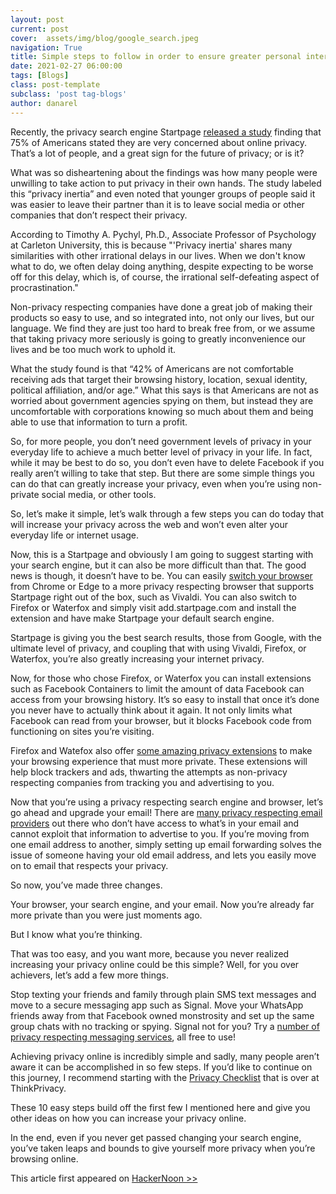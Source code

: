 ```yaml
---
layout: post
current: post
cover:  assets/img/blog/google_search.jpeg
navigation: True
title: Simple steps to follow in order to ensure greater personal internet privacy
date: 2021-02-27 06:00:00
tags: [Blogs]
class: post-template
subclass: 'post tag-blogs'
author: danarel
---
```


Recently, the privacy search engine Startpage [released a study](https://www.securitymagazine.com/articles/94560-of-americans-very-concerned-about-online-privacy-but-most-dont-take-any-significant-action?ref=hackernoon.com) finding that 75% of Americans stated they are very concerned about online privacy. That’s a lot of people, and a great sign for the future of privacy; or is it?

What was so disheartening about the findings was how many people were unwilling to take action to put privacy in their own hands. The study labeled this “privacy inertia” and even noted that younger groups of people said it was easier to leave their partner than it is to leave social media or other companies that don’t respect their privacy.<!--more-->

According to Timothy A. Pychyl, Ph.D., Associate Professor of Psychology at Carleton University, this is because "'Privacy inertia' shares many similarities with other irrational delays in our lives. When we don't know what to do, we often delay doing anything, despite expecting to be worse off for this delay, which is, of course, the irrational self-defeating aspect of procrastination."

Non-privacy respecting companies have done a great job of making their products so easy to use, and so integrated into, not only our lives, but our language. We find they are just too hard to break free from, or we assume that taking privacy more seriously is going to greatly inconvenience our lives and be too much work to uphold it.

What the study found is that “42% of Americans are not comfortable receiving ads that target their browsing history, location, sexual identity, political affiliation, and/or age.” What this says is that Americans are not as worried about government agencies spying on them, but instead they are uncomfortable with corporations knowing so much about them and being able to use that information to turn a profit.

So, for more people, you don’t need government levels of privacy in your everyday life to achieve a much better level of privacy in your life. In fact, while it may be best to do so, you don’t even have to delete Facebook if you really aren’t willing to take that step. But there are some simple things you can do that can greatly increase your privacy, even when you’re using non-private social media, or other tools.

So, let’s make it simple, let’s walk through a few steps you can do today that will increase your privacy across the web and won’t even alter your everyday life or internet usage.

Now, this is a Startpage and obviously I am going to suggest starting with your search engine, but it can also be more difficult than that. The good news is though, it doesn’t have to be. You can easily [switch your browser](https://www.startpage.com/privacy-please/privacy-guides/why-your-browser-matters?segment=danarel) from Chrome or Edge to a more privacy respecting browser that supports Startpage right out of the box, such as Vivaldi. You can also switch to Firefox or Waterfox and simply visit add.startpage.com and install the extension and have make Startpage your default search engine.

Startpage is giving you the best search results, those from Google, with the ultimate level of privacy, and coupling that with using Vivaldi, Firefox, or Waterfox, you’re also greatly increasing your internet privacy.

Now, for those who chose Firefox, or Waterfox you can install extensions such as Facebook Containers to limit the amount of data Facebook can access from your browsing history. It’s so easy to install that once it’s done you never have to actually think about it again. It not only limits what Facebook can read from your browser, but it blocks Facebook code from functioning on sites you’re visiting.

Firefox and Watefox also offer [some amazing privacy extensions](https://thinkprivacy.ch/browsers/) to make your browsing experience that must more private. These extensions will help block trackers and ads, thwarting the attempts as non-privacy respecting companies from tracking you and advertising to you. 

Now that you’re using a privacy respecting search engine and browser, let’s go ahead and upgrade your email! There are [many privacy respecting email providers](https://thinkprivacy.ch/email/) out there who don’t have access to what’s in your email and cannot exploit that information to advertise to you. If you’re moving from one email address to another, simply setting up email forwarding solves the issue of someone having your old email address, and lets you easily move on to email that respects your privacy.

So now, you’ve made three changes.

Your browser, your search engine, and your email. Now you’re already far more private than you were just moments ago.

But I know what you’re thinking.

That was too easy, and you want more, because you never realized increasing your privacy online could be this simple? Well, for you over achievers, let’s add a few more things.

Stop texting your friends and family through plain SMS text messages and move to a secure messaging app such as Signal. Move your WhatsApp friends away from that Facebook owned monstrosity and set up the same group chats with no tracking or spying. Signal not for you? Try a [number of privacy respecting messaging services](https://thinkprivacy.ch/messengers/), all free to use!

Achieving privacy online is incredibly simple and sadly, many people aren’t aware it can be accomplished in so few steps. If you’d like to continue on this journey, I recommend starting with the [Privacy Checklist](https://thinkprivacy.ch/checklist/) that is over at ThinkPrivacy.

These 10 easy steps build off the first few I mentioned here and give you other ideas on how you can increase your privacy online.

In the end, even if you never get passed changing your search engine, you’ve taken leaps and bounds to give yourself more privacy when you’re browsing online.

This article first appeared on [HackerNoon >>](https://hackernoon.com/simple-steps-to-follow-in-order-to-ensure-greater-personal-internet-privacy-u54l335i)